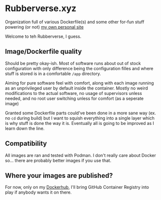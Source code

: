# Rubberverse.xyz

Organization full of various Dockerfile(s) and some other for-fun stuff powering (or not) [my own personal site](https://rubberverse.xyz)

Welcome to teh Rubberverse, I guess.


## Image/Dockerfile quality

Should be pretty okay-ish. Most of software runs about out of stock configuration with only difference being the configuration filles and where stuff is stored is in a comfortable `/app` directory.

Aiming for pure software feel with comfort, along with each image running as an unprivileged user by default inside the container. Mostly no weird modifications to the actual software, no usage of supervisors unless needed, and no root user switching unless for comfort (as a seperate image)

Granted some Dockerfile parts could've been done in a more sane way (ex. no `cd` during build) but I want to squish everything into a single layer which is why stuff is done the way it is. Eventually all is going to be improved as I learn down the line.


## Compatibility

All images are ran and tested with Podman. I don't really care about Docker so... there are probably better images if you use that.


## Where your images are published?

For now, only on my [Dockerhub](https://hub.docker.com/repositories/mrrubberducky), I'll bring GitHub Container Registry into play if anybody wants it on there.
